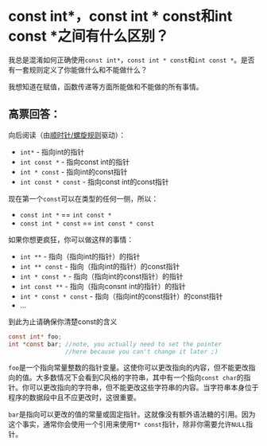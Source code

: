 # const int*，const int * const和int const *之间有什么区别？
我总是混淆如何正确使用`const int*`，`const int * const`和`int const *`。是否有一套规则定义了你能做什么和不能做什么？

我想知道在赋值，函数传递等方面所能做和不能做的所有事情。

## 高票回答：
向后阅读（由[顺时针/螺旋规则](http://c-faq.com/decl/spiral.anderson.html)驱动）：
- `int*` - 指向int的指针
- `int const *` - 指向const int的指针
- `int * const` - 指向int的const指针
- `int const * const` - 指向const int的const指针

现在第一个`const`可以在类型的任何一侧，所以：
- `const int *` == `int const *`
- `const int * const` == `int const * const`

如果你想更疯狂，你可以做这样的事情：
- `int **` - 指向（指向int的指针）的指针
- `int ** const` - 指向（指向int的指针）的const指针
- `int * const *` - 指向（指向int的const指针）的指针
- `int const **` - 指向（指向consnt int的指针）的指针
- `int * const * const` - 指向（指向int的const指针）的const指针
- ...

到此为止请确保你清楚const的含义
```c
const int* foo;
int *const bar; //note, you actually need to set the pointer 
                //here because you can't change it later ;)
```
`foo`是一个指向常量整数的指针变量。这使你可以更改指向的内容，但不能更改指向的值。大多数情况下会看到C风格的字符串，其中有一个指向`const char`的指针。你可以更改指向的字符串，但不能更改这些字符串的内容。当字符串本身位于程序的数据段中且不应更改时，这很重要。

`bar`是指向可以更改的值的常量或固定指针。这就像没有额外语法糖的引用。因为这个事实，通常你会使用一个引用来使用`T* const`指针，除非你需要允许`NULL`指针。